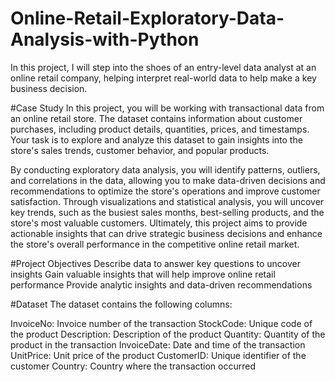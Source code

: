 # Online-Retail-Exploratory-Data-Analysis-with-Python
In this project, I will step into the shoes of an entry-level data analyst at an online retail company, helping interpret real-world data to help make a key business decision.

#Case Study
In this project, you will be working with transactional data from an online retail store. The dataset contains information about customer purchases, including product details, quantities, prices, and timestamps. Your task is to explore and analyze this dataset to gain insights into the store's sales trends, customer behavior, and popular products.

By conducting exploratory data analysis, you will identify patterns, outliers, and correlations in the data, allowing you to make data-driven decisions and recommendations to optimize the store's operations and improve customer satisfaction. Through visualizations and statistical analysis, you will uncover key trends, such as the busiest sales months, best-selling products, and the store's most valuable customers. Ultimately, this project aims to provide actionable insights that can drive strategic business decisions and enhance the store's overall performance in the competitive online retail market.

#Project Objectives
Describe data to answer key questions to uncover insights
Gain valuable insights that will help improve online retail performance
Provide analytic insights and data-driven recommendations

#Dataset
The dataset contains the following columns:

InvoiceNo: Invoice number of the transaction
StockCode: Unique code of the product
Description: Description of the product
Quantity: Quantity of the product in the transaction
InvoiceDate: Date and time of the transaction
UnitPrice: Unit price of the product
CustomerID: Unique identifier of the customer
Country: Country where the transaction occurred

